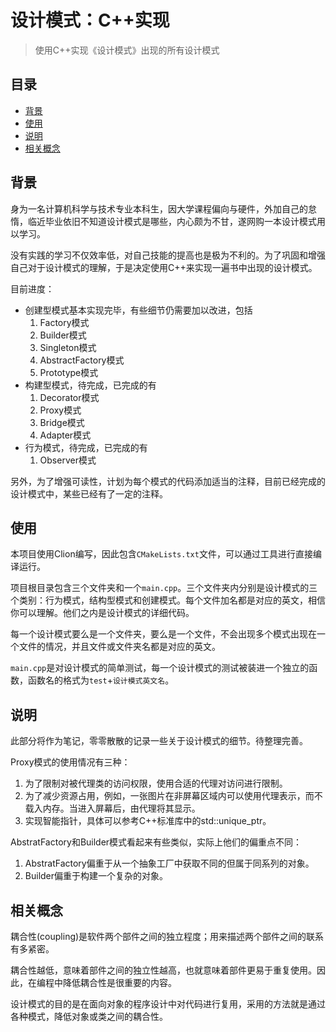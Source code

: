 # 设计模式：C++实现
>使用C++实现《设计模式》出现的所有设计模式

## 目录
-   [背景](#背景)
-   [使用](#使用)
-   [说明](#说明)
-   [相关概念](#相关概念)

## 背景

身为一名计算机科学与技术专业本科生，因大学课程偏向与硬件，外加自己的怠惰，临近毕业依旧不知道设计模式是哪些，内心颇为不甘，遂网购一本设计模式用以学习。

没有实践的学习不仅效率低，对自己技能的提高也是极为不利的。为了巩固和增强自己对于设计模式的理解，于是决定使用C++来实现一遍书中出现的设计模式。

目前进度：
    
-   创建型模式基本实现完毕，有些细节仍需要加以改进，包括
    1.  Factory模式
    2.  Builder模式
    3.  Singleton模式  
    4.  AbstractFactory模式
    5.  Prototype模式
-   构建型模式，待完成，已完成的有
    1.  Decorator模式
    2.  Proxy模式
    3.  Bridge模式
    4.  Adapter模式
-   行为模式，待完成，已完成的有
    1.  Observer模式

另外，为了增强可读性，计划为每个模式的代码添加适当的注释，目前已经完成的设计模式中，某些已经有了一定的注释。


## 使用

本项目使用Clion编写，因此包含`CMakeLists.txt`文件，可以通过工具进行直接编译运行。

项目根目录包含三个文件夹和一个`main.cpp`。三个文件夹内分别是设计模式的三个类别：行为模式，结构型模式和创建模式。每个文件加名都是对应的英文，相信你可以理解。他们之内是设计模式的详细代码。

每一个设计模式要么是一个文件夹，要么是一个文件，不会出现多个模式出现在一个文件的情况，并且文件或文件夹名都是对应的英文。

`main.cpp`是对设计模式的简单测试，每一个设计模式的测试被装进一个独立的函数，函数名的格式为`test`+`设计模式英文名`。

## 说明

此部分将作为笔记，零零散散的记录一些关于设计模式的细节。待整理完善。

Proxy模式的使用情况有三种：
1.  为了限制对被代理类的访问权限，使用合适的代理对访问进行限制。
2.  为了减少资源占用，例如，一张图片在非屏幕区域内可以使用代理表示，而不载入内存。当进入屏幕后，由代理将其显示。
3.  实现智能指针，具体可以参考C++标准库中的std::unique_ptr。

AbstratFactory和Builder模式看起来有些类似，实际上他们的偏重点不同：
1.  AbstratFactory偏重于从一个抽象工厂中获取不同的但属于同系列的对象。
2.  Builder偏重于构建一个复杂的对象。

## 相关概念

耦合性(coupling)是软件两个部件之间的独立程度；用来描述两个部件之间的联系有多紧密。

耦合性越低，意味着部件之间的独立性越高，也就意味着部件更易于重复使用。因此，在编程中降低耦合性是很重要的内容。

设计模式的目的是在面向对象的程序设计中对代码进行复用，采用的方法就是通过各种模式，降低对象或类之间的耦合性。